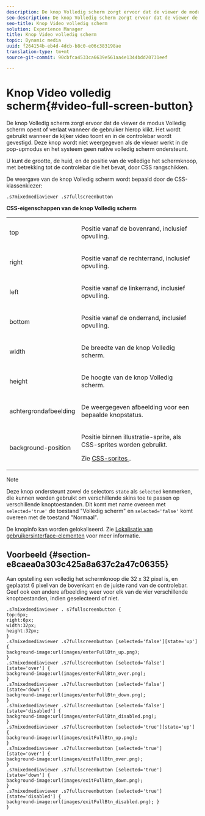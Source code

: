 ```yaml
---
description: De knop Volledig scherm zorgt ervoor dat de viewer de modus Volledig scherm opent of verlaat wanneer de gebruiker hierop klikt. Het wordt gebruikt wanneer de kijker video toont en in de controlebar wordt gevestigd. Deze knop wordt niet weergegeven als de viewer werkt in de pop-upmodus en het systeem geen native volledig scherm ondersteunt.
seo-description: De knop Volledig scherm zorgt ervoor dat de viewer de modus Volledig scherm opent of verlaat wanneer de gebruiker hierop klikt. Het wordt gebruikt wanneer de kijker video toont en in de controlebar wordt gevestigd. Deze knop wordt niet weergegeven als de viewer werkt in de pop-upmodus en het systeem geen native volledig scherm ondersteunt.
seo-title: Knop Video volledig scherm
solution: Experience Manager
title: Knop Video volledig scherm
topic: Dynamic media
uuid: f264154b-eb4d-4dcb-b8c0-e06c383198ae
translation-type: tm+mt
source-git-commit: 90cbfca4533ca6639e561aa4e1344bdd20731eef

---
```



# Knop Video volledig scherm{#video-full-screen-button}

De knop Volledig scherm zorgt ervoor dat de viewer de modus Volledig scherm opent of verlaat wanneer de gebruiker hierop klikt. Het wordt gebruikt wanneer de kijker video toont en in de controlebar wordt gevestigd. Deze knop wordt niet weergegeven als de viewer werkt in de pop-upmodus en het systeem geen native volledig scherm ondersteunt.

<!--<a id="section_061E550C1C1D4DB2BD663A898895B38C"></a>-->

U kunt de grootte, de huid, en de positie van de volledige het schermknoop, met betrekking tot de controlebar die het bevat, door CSS rangschikken.

De weergave van de knop Volledig scherm wordt bepaald door de CSS-klassenkiezer:

```
.s7mixedmediaviewer .s7fullscreenbutton
```

**CSS-eigenschappen van de knop Volledig scherm**

<table id="table_C48C56E696304C9BAFEE71BA9EA9A174"> 
 <tbody> 
  <tr> 
   <td colname="col1"> <p> <span class="codeph"> top </span> </p> </td> 
   <td colname="col2"> <p> Positie vanaf de bovenrand, inclusief opvulling. </p> </td> 
  </tr> 
  <tr> 
   <td colname="col1"> <p> <span class="codeph"> right </span> </p> </td> 
   <td colname="col2"> <p> Positie vanaf de rechterrand, inclusief opvulling. </p> </td> 
  </tr> 
  <tr> 
   <td colname="col1"> <p> <span class="codeph"> left </span> </p> </td> 
   <td colname="col2"> <p> Positie vanaf de linkerrand, inclusief opvulling. </p> </td> 
  </tr> 
  <tr> 
   <td colname="col1"> <p> <span class="codeph"> bottom </span> </p> </td> 
   <td colname="col2"> <p>Positie vanaf de onderrand, inclusief opvulling. </p> </td> 
  </tr> 
  <tr> 
   <td colname="col1"> <p> <span class="codeph"> width </span> </p> </td> 
   <td colname="col2"> <p> De breedte van de knop Volledig scherm. </p> </td> 
  </tr> 
  <tr> 
   <td colname="col1"> <p> <span class="codeph"> height </span> </p> </td> 
   <td colname="col2"> <p>De hoogte van de knop Volledig scherm. </p> </td> 
  </tr> 
  <tr> 
   <td colname="col1"> <p> <span class="codeph"> achtergrondafbeelding </span> </p> </td> 
   <td colname="col2"> <p> De weergegeven afbeelding voor een bepaalde knopstatus. </p> </td> 
  </tr> 
  <tr> 
   <td colname="col1"> <p> <span class="codeph"> background-position </span> </p> </td> 
   <td colname="col2"> <p> Positie binnen illustratie-sprite, als CSS-sprites worden gebruikt. </p> <p>Zie <a href="../../../c-html5-s7-aem-asset-viewers/c-html5-mixedmedia-viewer-about/c-html5-mixedmedia-viewer-customizingviewer/c-html5-mixedmedia-viewer-customizingviewer.md#section-209a43dfbddf4fc589e79cddaf233f50" format="dita" scope="local"> CSS-sprites </a>. </p> </td> 
  </tr> 
 </tbody> 
</table>

>[!NOTE]
>
>Deze knop ondersteunt zowel de selectors `state` als `selected` kenmerken, die kunnen worden gebruikt om verschillende skins toe te passen op verschillende knoptoestanden. Dit komt met name overeen met `selected='true'` de toestand &quot;Volledig scherm&quot; en `selected='false'` komt overeen met de toestand &quot;Normaal&quot;.

De knopinfo kan worden gelokaliseerd. Zie [Lokalisatie van gebruikersinterface-elementen](../../../c-html5-s7-aem-asset-viewers/c-html5-mixedmedia-viewer-about/c-html5-mixedmedia-viewer-localization.md#concept-16262b8096474d6c9c018c3e99110dd1) voor meer informatie.

## Voorbeeld {#section-e8caea0a303c425a8a637c2a47c06355}

Aan opstelling een volledig het schermknoop die 32 x 32 pixel is, en geplaatst 6 pixel van de bovenkant en de juiste rand van de controlebar. Geef ook een andere afbeelding weer voor elk van de vier verschillende knoptoestanden, indien geselecteerd of niet.

```
.s7mixedmediaviewer . s7fullscreenbutton { 
top:6px; 
right:6px; 
width:32px; 
height:32px; 
} 
.s7mixedmediaviewer .s7fullscreenbutton [selected='false'][state='up'] { 
background-image:url(images/enterFullBtn_up.png); 
} 
.s7mixedmediaviewer .s7fullscreenbutton [selected='false'][state='over'] {  
background-image:url(images/enterFullBtn_over.png); 
} 
.s7mixedmediaviewer .s7fullscreenbutton [selected='false'][state='down'] {  
background-image:url(images/enterFullBtn_down.png); 
} 
.s7mixedmediaviewer .s7fullscreenbutton [selected='false'][state='disabled'] { 
background-image:url(images/enterFullBtn_disabled.png); 
} 
.s7mixedmediaviewer .s7fullscreenbutton [selected='true'][state='up'] {  
background-image:url(images/exitFullBtn_up.png); 
} 
.s7mixedmediaviewer .s7fullscreenbutton [selected='true'][state='over'] {  
background-image:url(images/exitFullBtn_over.png); 
} 
.s7mixedmediaviewer .s7fullscreenbutton [selected='true'][state='down'] {  
background-image:url(images/exitFullBtn_down.png); 
} 
.s7mixedmediaviewer .s7fullscreenbutton [selected='true'][state='disabled'] {  
background-image:url(images/exitFullBtn_disabled.png); } 
}
```

